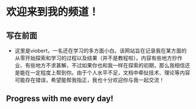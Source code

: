 # 欢迎来到我的频道！

## 写在前面

* 这里是viobert，一名还在学习的多方面小白。该网站旨在记录我在某方面的从零开始探索和学习的过程以及结果（并不是教程啦）。内容有些地方抄作业、有些地方不求甚解，不过如果你也和我一样在探索的初期，那么我相信还是能在一定程度上帮到你。由于个人水平不足，文档中牵扯技术、理论等内容可能存在错误，希望能帮我指正，我也十分欢迎你与我一起交流！

## Progress with me every day!